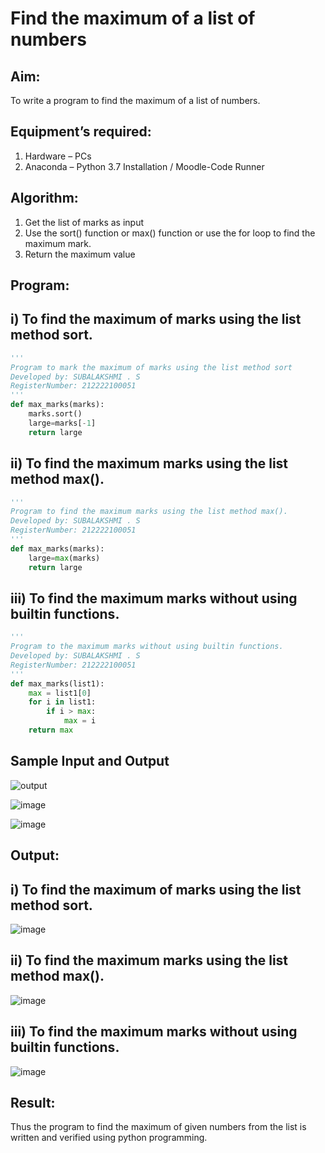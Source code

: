 # Find the maximum of a list of numbers
## Aim:
To write a program to find the maximum of a list of numbers.
## Equipment’s required:
1.	Hardware – PCs
2.	Anaconda – Python 3.7 Installation / Moodle-Code Runner
## Algorithm:
1.	Get the list of marks as input
2.	Use the sort() function or max() function or use the for loop to find the maximum mark.
3.	Return the maximum value
## Program:

## i) To find the maximum of marks using the list method sort.

```Python
''' 
Program to mark the maximum of marks using the list method sort
Developed by: SUBALAKSHMI . S
RegisterNumber: 212222100051
'''
def max_marks(marks):
    marks.sort()
    large=marks[-1]
    return large
```

## ii)	To find the maximum marks using the list method max().

```Python
''' 
Program to find the maximum marks using the list method max().
Developed by: SUBALAKSHMI . S
RegisterNumber: 212222100051
'''
def max_marks(marks):
    large=max(marks)
    return large
```

## iii) To find the maximum marks without using builtin functions.

```Python
''' 
Program to the maximum marks without using builtin functions.
Developed by: SUBALAKSHMI . S
RegisterNumber: 212222100051
'''
def max_marks(list1):
    max = list1[0]
    for i in list1:
        if i > max:
            max = i
    return max     
```

## Sample Input and Output

![output](./img/max_marks1.jpg) 

![image](https://github.com/Subalakshmisuresh/FindMaximum/assets/121957896/64dd4fed-2c42-4787-857c-5e69da8ef2e9)

![image](https://github.com/Subalakshmisuresh/FindMaximum/assets/121957896/adb48160-0282-4746-a250-22e4cfd4bb9e)



## Output:

## i) To find the maximum of marks using the list method sort.

![image](https://github.com/Subalakshmisuresh/FindMaximum/assets/121957896/55e00cc9-37e8-483e-8880-f584b0597cda)


## ii)	To find the maximum marks using the list method max().

![image](https://github.com/Subalakshmisuresh/FindMaximum/assets/121957896/c5df40be-1058-4ed8-b0ce-f8b9b61b4de7)


## iii) To find the maximum marks without using builtin functions.

![image](https://github.com/Subalakshmisuresh/FindMaximum/assets/121957896/fd9c20df-fe54-4ba8-b0be-404573be058e)


## Result:
Thus the program to find the maximum of given numbers from the list is written and verified using python programming.
